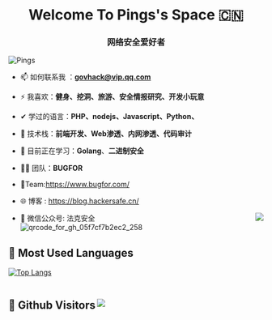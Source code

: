 <h1 align="center">Welcome To Pings's Space 🇨🇳</h1>
<h3 align="center">网络安全爱好者</h3>

<p align="left"> <img src="https://komarev.com/ghpvc/?username=BugFor-Pings&label=Profile%20views&color=0e75b6&style=flat" alt="Pings" /> </p>

- 📫 如何联系我 ：**govhack@vip.qq.com** 
- ⚡ 我喜欢：**健身、挖洞、旅游、安全情报研究、开发小玩意**
- ✔  学过的语言：**PHP、nodejs、Javascript、Python、** 
- 🚪  技术栈：**前端开发、Web渗透、内网渗透、代码审计**
- 📕  目前正在学习：**Golang**、**二进制安全**
-  🐱‍👤 团队：**BUGFOR** 

- 🔗Team:https://www.bugfor.com/ 
- :globe_with_meridians: 博客 : https://blog.hackersafe.cn/ 

<img align="right" src="https://github-readme-stats.vercel.app/api?username=BugFor-Pings&show_icons=flash" />




- :tada: 微信公众号: 法克安全  
 ![qrcode_for_gh_05f7cf7b2ec2_258](https://s2.xptou.com/2023/04/13/64381c53262cd.jpg)


## &#x1f4dd; Most Used Languages

[![Top Langs](https://github-readme-stats.vercel.app/api/top-langs/?username=BugFor-Pings&hide=html)](https://blog.hackersafe.cn/)


<h2 align="left" style="display: inline-block;"> &#x1f92b; Github Visitors   
<img align="right" src="https://profile-counter.glitch.me/BugFor-Pings/count.svg" /> 
</h2> 


